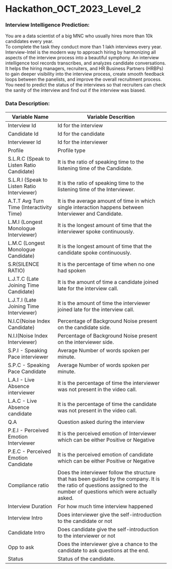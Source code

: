 # Hackathon_OCT_2023_Level_2

### Interview Intelligence Prediction:
You are a data scientist of a big MNC who usually hires more than 10k candidates every year.<br>
To complete the task they conduct more than 1 lakh interviews every year.<br>
Interview-Intel is the modern way to approach hiring by harmonizing all aspects of the interview process into a beautiful symphony. An interview intelligence tool records transcribes, and analyzes candidate conversations. It helps the hiring managers, recruiters, and HR Business Partners (HRBPs) to gain deeper visibility into the interview process, create smooth feedback loops between the panelists, and improve the overall recruitment process.<br>
You need to predict the status of the interviews so that recruiters can check the sanity of the interview and find out if the interview was biased.<br>

### Data Description:

| Variable Name | Variable Descrition |
|--|--|
|Interview Id | Id for the interview|
|Candidate Id | Id for the candidate|
|Interviewer Id | Id for the interviewer|
|Profile | Profile type|
|S.L.R.C (Speak to Listen Ratio Candidate)|It is the ratio of speaking time to the listening time of the Candidate.|
|S.L.R.I (Speak to Listen Ratio Interviewer)|It is the ratio of speaking time to the listening time of the Interviewer.|
|A.T.T Avg Turn Time (Interactivity Time)| It is the average amount of time in which single interaction happens between Interviewer and Candidate.|
|L.M.I (Longest Monologue Interviewer)|It is the longest amount of time that the interviewer spoke continuously.|
|L.M.C (Longest Monologue Candidate)|It is the longest amount of time that the candidate spoke continuously.|
|S.R(SILENCE RATIO)|It is the percentage of time when no one had spoken|
|L.J.T.C (Late Joining Time Candidate)| It is the amount of time a candidate joined late for the interview call.|
|L.J.T.I (Late Joining Time Interviewer)| It is the amount of time the interviewer joined late for the interview call.|
|N.I.C(Noise Index Candidate)|Percentage of Background Noise present on the candidate side.|
|N.I.I(Noise Index Interviewer)|Percentage of Background Noise present on the interviewer side.|
|S.P.I - Speaking Pace interviewer| Average Number of words spoken per minute.|
|S.P.C - Speaking Pace Candidate| Average Number of words spoken per minute.|
|L.A.I - Live Absence interviewer| It is the percentage of time the interviewer was not present in the video call.|
|L.A.C - Live Absence candidate| It is the percentage of time the candidate was not present in the video call.|
|Q.A | Question asked during the interview|
|P.E.I - Perceived Emotion Interviewer| It is the perceived emotion of Interviewer which can be either Positive or Negative|
|P.E.C - Perceived Emotion Candidate| It is the perceived emotion of candidate which can be either Positive or Negative|
|Compliance ratio | Does the interviewer follow the structure that has been guided by the company. It is the ratio of questions assigned to the number of questions which were actually asked.|
|Interview Duration | For how much time interview happened|
|Interview Intro |Does interviewer give the self-introduction to the candidate or not|
|Candidate Intro |Does candidate give the self-introduction to the interviewer or not|
|Opp to ask | Does the interviewer give a chance to the candidate to ask questions at the end.|
|Status | Status of the candidate.|
